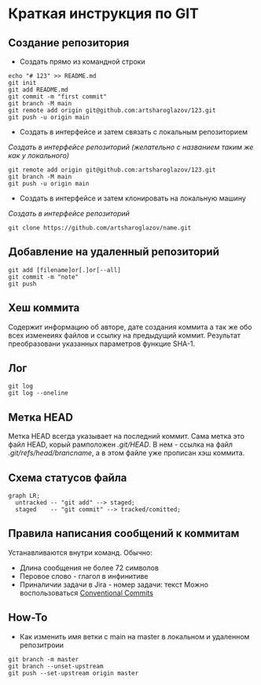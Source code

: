 # Краткая инструкция по GIT

## Создание репозитория
* Создать прямо из командной строки
```
echo "# 123" >> README.md
git init
git add README.md
git commit -m "first commit"
git branch -M main
git remote add origin git@github.com:artsharoglazov/123.git
git push -u origin main
```
* Создать в интерфейсе и затем связать с локальным репозиторием

_Создать в интерфейсе репозиторий (желательно с названием таким же как у локального)_
```
git remote add origin git@github.com:artsharoglazov/123.git
git branch -M main
git push -u origin main
```
* Создать в интерфейсе и затем клонировать на локальную машину

_Создать в интерфейсе репозиторий_

`git clone https://github.com/artsharoglazov/name.git`

## Добавление на удаленный репозиторий
```
git add [filename]or[.]or[--all]
git commit -m "note"
git push
```
## Хеш коммита
Содержит информацию об авторе, дате создания коммита а так же обо всех изменеиях файлов и ссылку на предыдущий коммит.
Результат преобразовани указанных параметров функцие SHA-1. 

## Лог
```
git log
git log --oneline
```
## Метка HEAD
Метка HEAD всегда указывает на последний коммит. Сама метка это файл HEAD, корый рамположен *.git/HEAD*. В нем - ссылка на файл *.git/refs/head/brancname*, а в этом файле уже прописан хэш коммита. 

## Схема статусов файла

```mermaid
graph LR;
  untracked -- "git add" --> staged;
  staged    -- "git commit" --> tracked/comitted;
```

## Правила написания сообщений к коммитам
Устанавливаются внутри команд. Обычно:
* Длина сообщения не более 72 символов
* Перовое слово - глагол в инфинитиве
* Приналичии задачи в Jira - номер задачи: текст
Можно воспользоваться [Conventional Commits](https://https://www.conventionalcommits.org/ru/v1.0.0-beta.4/#%D1%81%D0%BF%D0%B5%D1%86%D0%B8%D1%84%D0%B8%D0%BA%D0%B0%D1%86%D0%B8%D1%8F) 

## How-To
* Как изменить имя ветки с main на master в локальном и удаленном репозитроии
```
git branch -m master
git branch --unset-upstream
git push --set-upstream origin master
```
